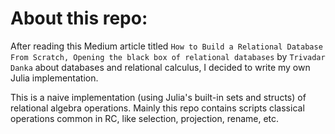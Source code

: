 # About this repo:

After reading this Medium article titled `How to Build a Relational Database From Scratch,
Opening the black box of relational databases` by `Trivadar Danka` about databases and relational calculus, I decided
to write my own Julia implementation.

This is a naive implementation (using Julia's built-in sets and structs) of relational algebra operations. Mainly this repo contains scripts classical operations common in RC, like selection, projection, rename, etc. 